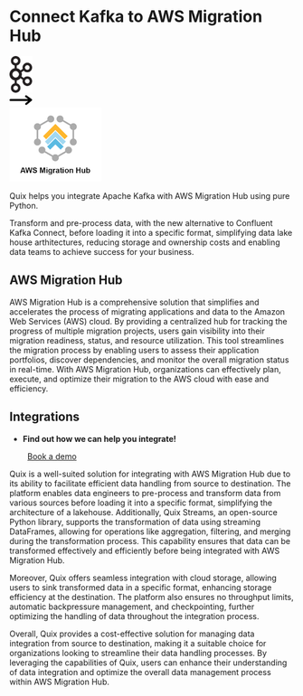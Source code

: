 # Connect Kafka to AWS Migration Hub

<div class="connect-images cards blog-grid-card" markdown>
<div>
<img src="../images/kafka_logo.png" width="40px" />
</div>
<div>
<img src="../images/arrow.svg" width="40px" />
</div>
<div>
<img src="./images/aws-migration-hub_1.jpg" />
</div>
</div>

Quix helps you integrate Apache Kafka with AWS Migration Hub using pure Python.

Transform and pre-process data, with the new alternative to Confluent Kafka Connect, before loading it into a specific format, simplifying data lake house arthitectures, reducing storage and ownership costs and enabling data teams to achieve success for your business.

## AWS Migration Hub

AWS Migration Hub is a comprehensive solution that simplifies and accelerates the process of migrating applications and data to the Amazon Web Services (AWS) cloud. By providing a centralized hub for tracking the progress of multiple migration projects, users gain visibility into their migration readiness, status, and resource utilization. This tool streamlines the migration process by enabling users to assess their application portfolios, discover dependencies, and monitor the overall migration status in real-time. With AWS Migration Hub, organizations can effectively plan, execute, and optimize their migration to the AWS cloud with ease and efficiency.

## Integrations

<div class="grid cards" markdown>

- __Find out how we can help you integrate!__

    <a class="md-button md-button--primary" href="https://share.hsforms.com/1iW0TmZzKQMChk0lxd_tGiw4yjw2?__hstc=175542013.2303933fbd746c0ac86d9ccbe9bc9100.1728383268831.1729603416735.1729620918855.31&__hssc=175542013.1.1729620918855&__hsfp=2132701734" target="_blank" style="margin:.5rem;">Book a demo</a>

</div>


Quix is a well-suited solution for integrating with AWS Migration Hub due to its ability to facilitate efficient data handling from source to destination. The platform enables data engineers to pre-process and transform data from various sources before loading it into a specific format, simplifying the architecture of a lakehouse. Additionally, Quix Streams, an open-source Python library, supports the transformation of data using streaming DataFrames, allowing for operations like aggregation, filtering, and merging during the transformation process. This capability ensures that data can be transformed effectively and efficiently before being integrated with AWS Migration Hub.

Moreover, Quix offers seamless integration with cloud storage, allowing users to sink transformed data in a specific format, enhancing storage efficiency at the destination. The platform also ensures no throughput limits, automatic backpressure management, and checkpointing, further optimizing the handling of data throughout the integration process.

Overall, Quix provides a cost-effective solution for managing data integration from source to destination, making it a suitable choice for organizations looking to streamline their data handling processes. By leveraging the capabilities of Quix, users can enhance their understanding of data integration and optimize the overall data management process within AWS Migration Hub.

